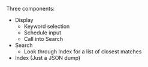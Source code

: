Three components:
  - Display
    - Keyword selection
    - Schedule input
    - Call into Search
  - Search
    - Look through Index for a list of closest matches
  - Index (Just a JSON dump)

